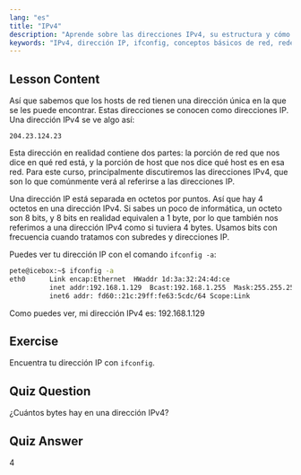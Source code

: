 ```yaml
---
lang: "es"
title: "IPv4"
description: "Aprende sobre las direcciones IPv4, su estructura y cómo encontrar tu IP usando ifconfig. Comprende los conceptos básicos de red para principiantes en Linux."
keywords: "IPv4, dirección IP, ifconfig, conceptos básicos de red, redes Linux, principiante, tutorial, guía"
---
```


## Lesson Content

Así que sabemos que los hosts de red tienen una dirección única en la que se les puede encontrar. Estas direcciones se conocen como direcciones IP. Una dirección IPv4 se ve algo así:

```
204.23.124.23
```

Esta dirección en realidad contiene dos partes: la porción de red que nos dice en qué red está, y la porción de host que nos dice qué host es en esa red. Para este curso, principalmente discutiremos las direcciones IPv4, que son lo que comúnmente verá al referirse a las direcciones IP.

Una dirección IP está separada en octetos por puntos. Así que hay 4 octetos en una dirección IPv4. Si sabes un poco de informática, un octeto son 8 bits, y 8 bits en realidad equivalen a 1 byte, por lo que también nos referimos a una dirección IPv4 como si tuviera 4 bytes. Usamos bits con frecuencia cuando tratamos con subredes y direcciones IP.

Puedes ver tu dirección IP con el comando `ifconfig -a`:

```bash
pete@icebox:~$ ifconfig -a
eth0      Link encap:Ethernet  HWaddr 1d:3a:32:24:4d:ce
          inet addr:192.168.1.129  Bcast:192.168.1.255  Mask:255.255.255.0
          inet6 addr: fd60::21c:29ff:fe63:5cdc/64 Scope:Link
```

Como puedes ver, mi dirección IPv4 es: 192.168.1.129

## Exercise

Encuentra tu dirección IP con `ifconfig`.

## Quiz Question

¿Cuántos bytes hay en una dirección IPv4?

## Quiz Answer

4
